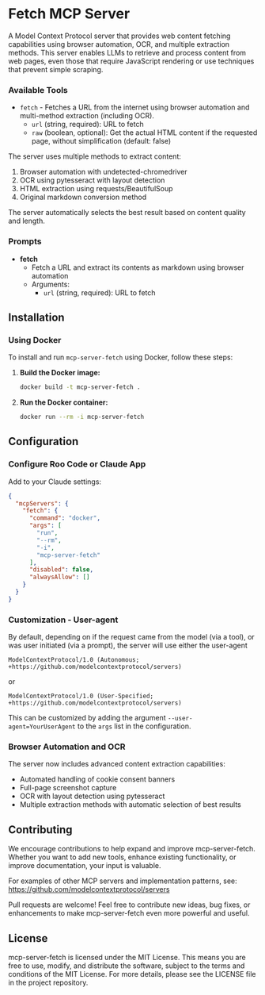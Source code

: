 # Fetch MCP Server

A Model Context Protocol server that provides web content fetching capabilities using browser automation, OCR, and multiple extraction methods. This server enables LLMs to retrieve and process content from web pages, even those that require JavaScript rendering or use techniques that prevent simple scraping.

### Available Tools

- `fetch` - Fetches a URL from the internet using browser automation and multi-method extraction (including OCR).
    - `url` (string, required): URL to fetch
    - `raw` (boolean, optional): Get the actual HTML content if the requested page, without simplification (default: false)

The server uses multiple methods to extract content:
1. Browser automation with undetected-chromedriver
2. OCR using pytesseract with layout detection
3. HTML extraction using requests/BeautifulSoup
4. Original markdown conversion method

The server automatically selects the best result based on content quality and length.

### Prompts

- **fetch**
  - Fetch a URL and extract its contents as markdown using browser automation
  - Arguments:
    - `url` (string, required): URL to fetch

## Installation

### Using Docker

To install and run `mcp-server-fetch` using Docker, follow these steps:

1. **Build the Docker image:**
   ```bash
   docker build -t mcp-server-fetch .
   ```

2. **Run the Docker container:**
   ```bash
   docker run --rm -i mcp-server-fetch
   ```

## Configuration

### Configure Roo Code or Claude App

Add to your Claude settings:

```json
{
  "mcpServers": {
    "fetch": {
      "command": "docker",
      "args": [
        "run",
        "--rm",
        "-i",
        "mcp-server-fetch"
      ],
      "disabled": false,
      "alwaysAllow": []
    }
  }
}
```

### Customization - User-agent

By default, depending on if the request came from the model (via a tool), or was user initiated (via a prompt), the
server will use either the user-agent
```
ModelContextProtocol/1.0 (Autonomous; +https://github.com/modelcontextprotocol/servers)
```
or
```
ModelContextProtocol/1.0 (User-Specified; +https://github.com/modelcontextprotocol/servers)
```

This can be customized by adding the argument `--user-agent=YourUserAgent` to the `args` list in the configuration.

### Browser Automation and OCR

The server now includes advanced content extraction capabilities:

- Automated handling of cookie consent banners
- Full-page screenshot capture
- OCR with layout detection using pytesseract
- Multiple extraction methods with automatic selection of best results

## Contributing

We encourage contributions to help expand and improve mcp-server-fetch. Whether you want to add new tools, enhance existing functionality, or improve documentation, your input is valuable.

For examples of other MCP servers and implementation patterns, see:
https://github.com/modelcontextprotocol/servers

Pull requests are welcome! Feel free to contribute new ideas, bug fixes, or enhancements to make mcp-server-fetch even more powerful and useful.

## License

mcp-server-fetch is licensed under the MIT License. This means you are free to use, modify, and distribute the software, subject to the terms and conditions of the MIT License. For more details, please see the LICENSE file in the project repository.